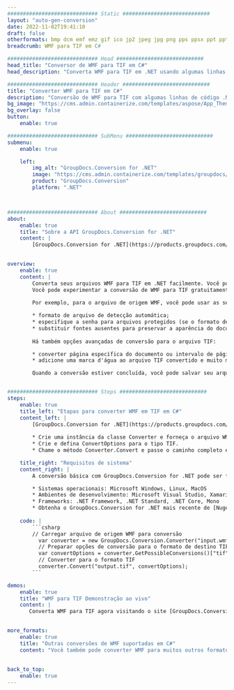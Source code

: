 ```yaml
---
############################# Static ############################
layout: "auto-gen-conversion"
date: 2022-11-02T19:41:10
draft: false
otherformats: bmp dcm emf emz gif ico jp2 jpeg jpg png pps ppsx ppt pptx psb psd svg svgz tga tif tiff webp wmf wmz
breadcrumb: WMF para TIF em C#

############################# Head ############################
head_title: "Conversor de WMF para TIF em C#"
head_description: "Converta WMF para TIF em .NET usando algumas linhas de código. Use a API de conversão de documentos do GroupDocs para converter mais de 160 formatos de arquivo."

############################# Header ############################
title: "Converter WMF para TIF em C#"
description: "Conversão de WMF para TIF com algumas linhas de código .NET"
bg_image: "https://cms.admin.containerize.com/templates/aspose/App_Themes/V3/images/bg/header1.png"
bg_overlay: false
button:
    enable: true

############################# SubMenu ############################
submenu:
    enable: true

    left:
        img_alt: "GroupDocs.Conversion for .NET"
        image: "https://cms.admin.containerize.com/templates/groupdocs/images/product-logos/90x90-noborder/groupdocs-conversion-net.png"
        product: "GroupDocs.Conversion"
        platform: ".NET"



############################# About ############################
about:
    enable: true
    title: "Sobre a API GroupDocs.Conversion for .NET"
    content: |
        [GroupDocs.Conversion for .NET](https://products.groupdocs.com/conversion/net/) pode ser usado para converter Microsoft Word, Excel, PowerPoint, PDF, Visio e outros formatos. GroupDocs.Conversion é uma API independente que é adequada para sistemas internos e de back-end onde é necessário alto desempenho. Não depende de nenhum software como Microsoft ou Open Office.
    

overview:
    enable: true
    content: |
        Converta seus arquivos WMF para TIF em .NET facilmente. Você pode usar apenas algumas linhas de código C# em qualquer plataforma de sua escolha, como - Windows, Linux, macOS.
        Você pode experimentar a conversão de WMF para TIF gratuitamente e avaliar a qualidade dos resultados da conversão. Juntamente com cenários de conversão de arquivo simples, você pode tentar opções mais avançadas para carregar o arquivo de origem WMF e para salvar o resultado de saída TIF. 
        
        Por exemplo, para o arquivo de origem WMF, você pode usar as seguintes opções de carregamento:

        * formato de arquivo de detecção automática;
        * especifique a senha para arquivos protegidos (se o formato de arquivo suportar);
        * substituir fontes ausentes para preservar a aparência do documento.
        
        Há também opções avançadas de conversão para o arquivo TIF:

        * converter página específica do documento ou intervalo de páginas;
        * adicione uma marca d'água ao arquivo TIF convertido e muito mais.

        Quando a conversão estiver concluída, você pode salvar seu arquivo TIF no caminho do arquivo local ou em qualquer armazenamento de terceiros, como FTP, Amazon S3, Google Drive, Dropbox etc. Observe - para converter WMF para {{ TO}} não há necessidade de nenhum software adicional instalado - como MS Office, Open Office, Adobe Acrobat Reader etc.


############################# Steps ############################
steps:
    enable: true
    title_left: "Etapas para converter WMF em TIF em C#"
    content_left: |
        [GroupDocs.Conversion for .NET](https://products.groupdocs.com/conversion/net/) torna mais fácil para os desenvolvedores converter um arquivo WMF para TIF com algumas linhas de código.
        
        * Crie uma instância da classe Converter e forneça o arquivo WMF com o caminho completo
        * Crie e defina ConvertOptions para o tipo TIF.
        * Chame o método Converter.Convert e passe o caminho completo e o formato (TIF) como parâmetro

    title_right: "Requisitos de sistema"
    content_right: |
        A conversão básica com GroupDocs.Conversion for .NET pode ser feita em apenas algumas etapas simples. Nossas APIs são suportadas em todas as principais plataformas e sistemas operacionais. Antes de executar o código abaixo, certifique-se de ter os seguintes pré-requisitos instalados em seu sistema.

        * Sistemas operacionais: Microsoft Windows, Linux, MacOS
        * Ambientes de desenvolvimento: Microsoft Visual Studio, Xamarin, MonoDevelop
        * Frameworks: .NET Framework, .NET Standard, .NET Core, Mono
        * Obtenha o GroupDocs.Conversion for .NET mais recente de [Nuget](https://www.nuget.org/packages/groupdocs.conversion)
         
    code: |
        ```csharp    
        // Carregar arquivo de origem WMF para conversão
          var converter = new GroupDocs.Conversion.Converter("input.wmf");
          // Preparar opções de conversão para o formato de destino TIF
          var convertOptions = converter.GetPossibleConversions()["tif"].ConvertOptions;
          // Converter para o formato TIF
          converter.Convert("output.tif", convertOptions);
        ```

demos:
    enable: true
    title: "WMF para TIF Demonstração ao vivo"
    content: |
       Converta WMF para TIF agora visitando o site [GroupDocs.Conversion App](https://products.groupdocs.app/conversion/family). A demonstração online tem as seguintes vantagens
          

more_formats:
    enable: true
    title: "Outras conversões de WMF suportadas em C#"
    content: "Você também pode converter WMF para muitos outros formatos de arquivo. Por favor, veja a lista abaixo."
       
       
back_to_top:
    enable: true
---
```

